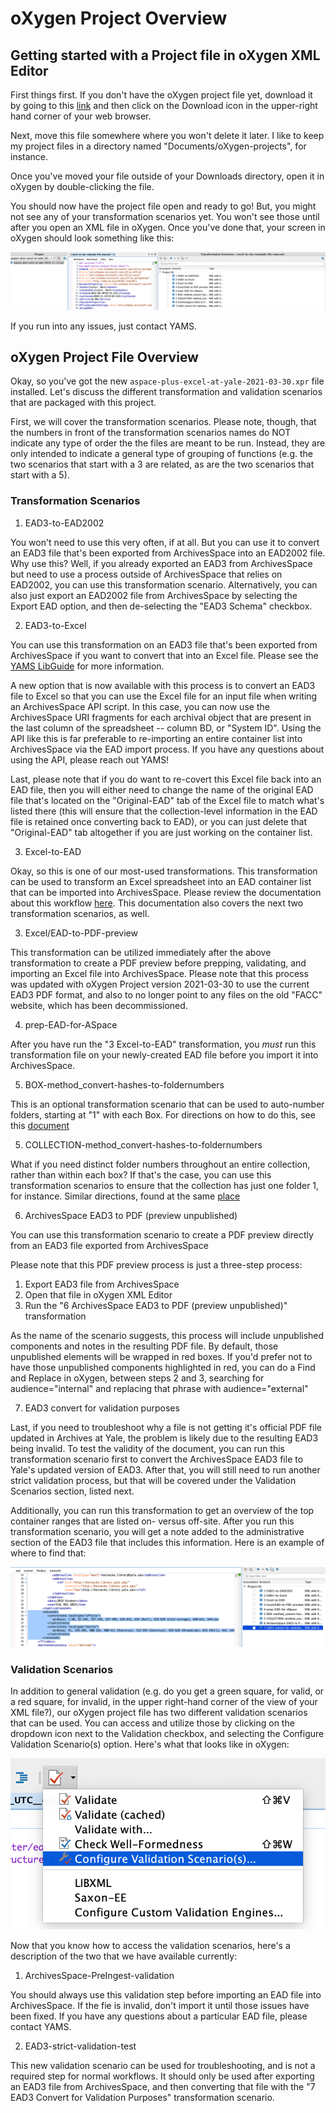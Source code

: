 # oXygen Project Overview

## Getting started with a Project file in oXygen XML Editor

First things first.  If you don't have the oXygen project file yet, download it by going to this [link](https://drive.google.com/file/d/19Ncbx58_atwDcRV-kaH2l1GXrcOis8VL/view?usp=sharing) and then click on the Download icon in the upper-right hand corner of your web browser.

Next, move this file somewhere where you won't delete it later.  I like to keep my project files in a directory named "Documents/oXygen-projects", for instance.  

Once you've moved your file outside of your Downloads directory, open it in oXygen by double-clicking the file.

You should now have the project file open and ready to go!  But, you might not see any of your transformation scenarios yet.  You won't see those until after you open an XML file in oXygen.  Once you've done that, your screen in oXygen should look something like this:

![Oxygen Project](./_images/oxygen_project/image_01.png)

If you run into any issues, just contact YAMS.

## oXygen Project File Overview

Okay, so you've got the new `aspace-plus-excel-at-yale-2021-03-30.xpr` file installed.  Let's discuss the different transformation and validation scenarios that are packaged with this project. 

First, we will cover the transformation scenarios.  Please note, though, that the numbers in front of the transformation scenarios names do NOT indicate any type of order the the files are meant to be run.  Instead, they are only intended to indicate a general type of grouping of functions (e.g. the two scenarios that start with a 3 are related, as are the two scenarios that start with a 5).

### Transformation Scenarios

1. EAD3-to-EAD2002

You won't need to use this very often, if at all.  But you can use it to convert an EAD3 file that's been exported from ArchivesSpace into an EAD2002 file.  Why use this?  Well, if you already exported an EAD3 from ArchivesSpace but need to use a process outside of ArchivesSpace that relies on EAD2002, you can use this transformation scenario.  Alternatively, you can also just export an EAD2002 file from ArchivesSpace by selecting the Export EAD option, and then de-selecting the "EAD3 Schema" checkbox.

2. EAD3-to-Excel

You can use this transformation on an EAD3 file that's been exported from ArchivesSpace if you want to convert that into an Excel file.  Please see the [YAMS LibGuide](https://guides.library.yale.edu/c.php?g=296249&p=4694565#s-lg-box-20726894) for more information.  

A new option that is now available with this process is to convert an EAD3 file to Excel so that you can use the Excel file for an input file when writing an ArchivesSpace API script.  In this case, you can now use the ArchivesSpace URI fragments for each archival object that are present in the last column of the spreadsheet -- column BD, or "System ID".  Using the API like this is far preferable to re-importing an entire container list into ArchivesSpace via the EAD import process.  If you have any questions about using the API, please reach out YAMS!

Last, please note that if you do want to re-covert this Excel file back into an EAD file, then you will either need to change the name of the original EAD file that's located on the "Original-EAD" tab of the Excel file to match what's listed there (this will ensure that the collection-level information in the EAD file is retained once converting back to EAD), or you can just delete that "Original-EAD" tab altogether if you are just working on the container list.  

3. Excel-to-EAD

Okay, so this is one of our most-used transformations.  This transformation can be used to transform an Excel spreadsheet into an EAD container list that can be imported into ArchivesSpace.  Please review the documentation about this workflow [here](https://guides.library.yale.edu/c.php?g=296249&p=4694565#s-lg-box-8371614). This documentation also covers the next two transformation scenarios, as well.

3. Excel/EAD-to-PDF-preview

This transformation can be utilized immediately after the above transformation to create a PDF preview before prepping, validating, and importing an Excel file into ArchivesSpace. Please note that this process was updated with oXygen Project version 2021-03-30 to use the current EAD3 PDF format, and also to no longer point to any files on the old "FACC" website, which has been decommissioned.

4. prep-EAD-for-ASpace

After you have run the "3 Excel-to-EAD" transformation, you *must* run this transformation file on your newly-created EAD file before you import it into ArchivesSpace.  

5. BOX-method_convert-hashes-to-foldernumbers

This is an optional transformation scenario that can be used to auto-number folders, starting at "1" with each Box.  For directions on how to do this, see this [document](https://guides.library.yale.edu/c.php?g=296249&p=4694565#s-lg-box-13824802)

5. COLLECTION-method_convert-hashes-to-foldernumbers

What if you need distinct folder numbers throughout an entire collection, rather than within each box?  If that's the case, you can use this transformation scenarios to ensure that the collection has just one folder 1, for instance. Similar directions, found at the same [place](https://guides.library.yale.edu/c.php?g=296249&p=4694565#s-lg-box-13824802)

6. ArchivesSpace EAD3 to PDF (preview unpublished)

You can use this transformation scenario to create a PDF preview directly from an EAD3 file exported from ArchivesSpace

Please note that this PDF preview process is just a three-step process:

1. Export EAD3 file from ArchivesSpace
2. Open that file in oXygen XML Editor
3. Run the "6 ArchivesSpace EAD3 to PDF (preview unpublished)" transformation

As the name of the scenario suggests, this process will include unpublished components and notes in the resulting PDF file.  By default, those unpublished elements will be wrapped in red boxes.  If you'd prefer not to have those unpublished components highlighted in red, you can do a Find and Replace in oXygen, between steps 2 and 3, searching for audience="internal" and replacing that phrase with audience="external"

7. EAD3 convert for validation purposes

Last, if you need to troubleshoot why a file is not getting it's official PDF file updated in Archives at Yale, the problem is likely due to the resulting EAD3 being invalid. To test the validity of the document, you can run this transformation scenario first to convert the ArchivesSpace EAD3 file to Yale's updated version of EAD3. After that, you will still need to run another strict validation process, but that will be covered under the Validation Scenarios section, listed next.

Additionally, you can run this transformation to get an overview of the top container ranges that are listed on- versus off-site. After you run this transformation scenario, you will get a note added to the administrative section of the EAD3 file that includes this information. Here is an example of where to find that:

![Oxygen Project](./_images/oxygen_project/image_02.png)

### Validation Scenarios

In addition to general validation (e.g. do you get a green square, for valid, or a red square, for invalid, in the upper right-hand corner of the view of your XML file?), our oXygen project file has two different validation scenarios that can be used.  You can access and utilize those by clicking on the dropdown icon next to the Validation checkbox, and selecting the Configure Validation Scenario(s) option.  Here's what that looks like in oXygen:

![Oxygen Project](./_images/oxygen_project/image_03.png)

Now that you know how to access the validation scenarios, here's a description of the two that we have available currently:

1. ArchivesSpace-PreIngest-validation

You should always use this validation step before importing an EAD file into ArchivesSpace.  If the fie is invalid, don't import it until those issues have been fixed.  If you have any questions about a particular EAD file, please contact YAMS.

2. EAD3-strict-validation-test

This new validation scenario can be used for troubleshooting, and is not a required step for normal workflows. It should only be used after exporting an EAD3 file from ArchivesSpace, and then converting that file with the "7 EAD3 Convert for Validation Purposes" transformation scenario.  



